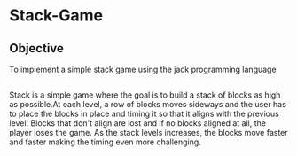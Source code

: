 # Stack-Game

## Objective
To implement a simple stack game using the jack programming language

## 
Stack is a simple game where the goal is to build a stack of blocks as high as possible.At each level, a row of blocks moves sideways and the user has to place the blocks in 
place and timing it so that it aligns with the previous level. Blocks that don't align are  lost and if no blocks aligned at all, the player loses the game. As the stack levels 
increases, the blocks move faster and faster making the timing even more challenging.
